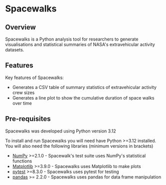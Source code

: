 # Spacewalks

## Overview
Spacewalks is a Python analysis tool for researchers to generate visualisations
and statistical summaries of NASA's extravehicular activity datasets.

## Features
Key features of Spacewalks:

- Generates a CSV table of summary statistics of extravehicular activity crew sizes
- Generates a line plot to show the cumulative duration of space walks over time

## Pre-requisites

Spacewalks was developed using Python version 3.12

To install and run Spacewalks you will need have Python >=3.12
installed. You will also need the following libraries (minimum versions in brackets)

- [NumPy](https://www.numpy.org/) >=2.1.0 - Spacewalk's test suite uses NumPy's statistical functions
- [Matplotlib](https://matplotlib.org/stable/index.html) >=3.9.0  - Spacewalks uses Matplotlib to make plots
- [pytest](https://docs.pytest.org/en/8.3.x/#) >=8.3.0  - Spacewalks uses pytest for testing
- [pandas](https://pandas.pydata.org/) >= 2.2.0 - Spacewalks uses pandas for data frame manipulation 